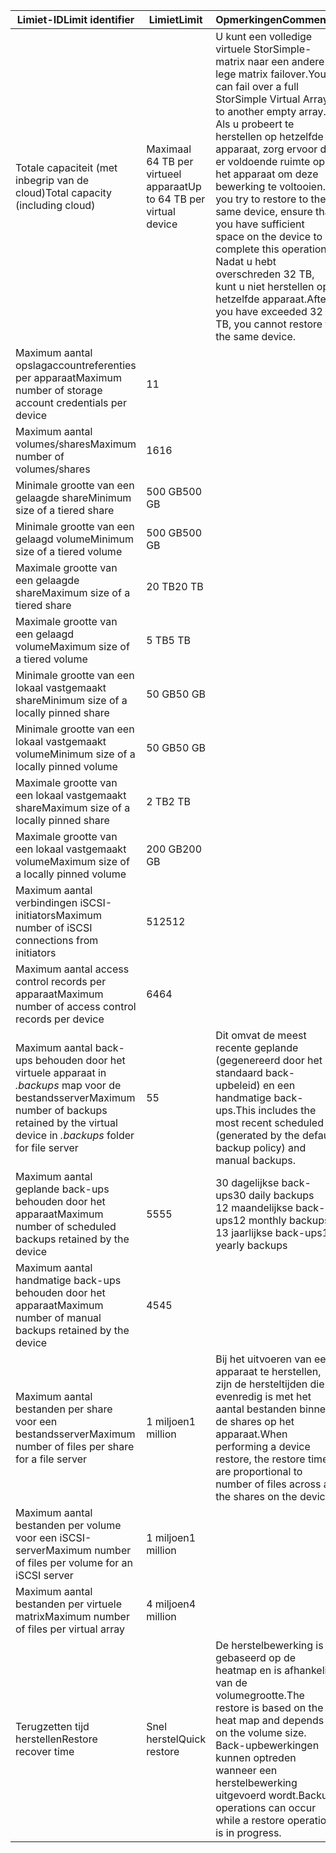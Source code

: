 

| <span data-ttu-id="97ba5-101">**Limiet-ID**</span><span class="sxs-lookup"><span data-stu-id="97ba5-101">**Limit identifier**</span></span> | <span data-ttu-id="97ba5-102">**Limiet**</span><span class="sxs-lookup"><span data-stu-id="97ba5-102">**Limit**</span></span> | <span data-ttu-id="97ba5-103">**Opmerkingen**</span><span class="sxs-lookup"><span data-stu-id="97ba5-103">**Comments**</span></span> |
| --- | --- | --- |
| <span data-ttu-id="97ba5-104">Totale capaciteit (met inbegrip van de cloud)</span><span class="sxs-lookup"><span data-stu-id="97ba5-104">Total capacity (including cloud)</span></span> |<span data-ttu-id="97ba5-105">Maximaal 64 TB per virtueel apparaat</span><span class="sxs-lookup"><span data-stu-id="97ba5-105">Up to 64 TB per virtual device</span></span> |<span data-ttu-id="97ba5-106">U kunt een volledige virtuele StorSimple-matrix naar een andere lege matrix failover.</span><span class="sxs-lookup"><span data-stu-id="97ba5-106">You can fail over a full StorSimple Virtual Array to another empty array.</span></span> <span data-ttu-id="97ba5-107">Als u probeert te herstellen op hetzelfde apparaat, zorg ervoor dat er voldoende ruimte op het apparaat om deze bewerking te voltooien.</span><span class="sxs-lookup"><span data-stu-id="97ba5-107">If you try to restore to the same device, ensure that you have sufficient space on the device to complete this operation.</span></span> <span data-ttu-id="97ba5-108">Nadat u hebt overschreden 32 TB, kunt u niet herstellen op hetzelfde apparaat.</span><span class="sxs-lookup"><span data-stu-id="97ba5-108">After you have exceeded 32 TB, you cannot restore to the same device.</span></span> |
| <span data-ttu-id="97ba5-109">Maximum aantal opslagaccountreferenties per apparaat</span><span class="sxs-lookup"><span data-stu-id="97ba5-109">Maximum number of storage account credentials per device</span></span> |<span data-ttu-id="97ba5-110">1</span><span class="sxs-lookup"><span data-stu-id="97ba5-110">1</span></span> | |
| <span data-ttu-id="97ba5-111">Maximum aantal volumes/shares</span><span class="sxs-lookup"><span data-stu-id="97ba5-111">Maximum number of volumes/shares</span></span> |<span data-ttu-id="97ba5-112">16</span><span class="sxs-lookup"><span data-stu-id="97ba5-112">16</span></span> | |
| <span data-ttu-id="97ba5-113">Minimale grootte van een gelaagde share</span><span class="sxs-lookup"><span data-stu-id="97ba5-113">Minimum size of a tiered share</span></span> |<span data-ttu-id="97ba5-114">500 GB</span><span class="sxs-lookup"><span data-stu-id="97ba5-114">500 GB</span></span> | |
| <span data-ttu-id="97ba5-115">Minimale grootte van een gelaagd volume</span><span class="sxs-lookup"><span data-stu-id="97ba5-115">Minimum size of a tiered volume</span></span> |<span data-ttu-id="97ba5-116">500 GB</span><span class="sxs-lookup"><span data-stu-id="97ba5-116">500 GB</span></span> | |
| <span data-ttu-id="97ba5-117">Maximale grootte van een gelaagde share</span><span class="sxs-lookup"><span data-stu-id="97ba5-117">Maximum size of a tiered share</span></span> |<span data-ttu-id="97ba5-118">20 TB</span><span class="sxs-lookup"><span data-stu-id="97ba5-118">20 TB</span></span> | |
| <span data-ttu-id="97ba5-119">Maximale grootte van een gelaagd volume</span><span class="sxs-lookup"><span data-stu-id="97ba5-119">Maximum size of a tiered volume</span></span> |<span data-ttu-id="97ba5-120">5 TB</span><span class="sxs-lookup"><span data-stu-id="97ba5-120">5 TB</span></span> | |
| <span data-ttu-id="97ba5-121">Minimale grootte van een lokaal vastgemaakt share</span><span class="sxs-lookup"><span data-stu-id="97ba5-121">Minimum size of a locally pinned share</span></span> |<span data-ttu-id="97ba5-122">50 GB</span><span class="sxs-lookup"><span data-stu-id="97ba5-122">50 GB</span></span> | |
| <span data-ttu-id="97ba5-123">Minimale grootte van een lokaal vastgemaakt volume</span><span class="sxs-lookup"><span data-stu-id="97ba5-123">Minimum size of a locally pinned volume</span></span> |<span data-ttu-id="97ba5-124">50 GB</span><span class="sxs-lookup"><span data-stu-id="97ba5-124">50 GB</span></span> | |
| <span data-ttu-id="97ba5-125">Maximale grootte van een lokaal vastgemaakt share</span><span class="sxs-lookup"><span data-stu-id="97ba5-125">Maximum size of a locally pinned share</span></span> |<span data-ttu-id="97ba5-126">2 TB</span><span class="sxs-lookup"><span data-stu-id="97ba5-126">2 TB</span></span> | |
| <span data-ttu-id="97ba5-127">Maximale grootte van een lokaal vastgemaakt volume</span><span class="sxs-lookup"><span data-stu-id="97ba5-127">Maximum size of a locally pinned volume</span></span> |<span data-ttu-id="97ba5-128">200 GB</span><span class="sxs-lookup"><span data-stu-id="97ba5-128">200 GB</span></span> | |
| <span data-ttu-id="97ba5-129">Maximum aantal verbindingen iSCSI-initiators</span><span class="sxs-lookup"><span data-stu-id="97ba5-129">Maximum number of iSCSI connections from initiators</span></span> |<span data-ttu-id="97ba5-130">512</span><span class="sxs-lookup"><span data-stu-id="97ba5-130">512</span></span> | |
| <span data-ttu-id="97ba5-131">Maximum aantal access control records per apparaat</span><span class="sxs-lookup"><span data-stu-id="97ba5-131">Maximum number of access control records per device</span></span> |<span data-ttu-id="97ba5-132">64</span><span class="sxs-lookup"><span data-stu-id="97ba5-132">64</span></span> | |
| <span data-ttu-id="97ba5-133">Maximum aantal back-ups behouden door het virtuele apparaat in *.backups* map voor de bestandsserver</span><span class="sxs-lookup"><span data-stu-id="97ba5-133">Maximum number of backups retained by the virtual device in *.backups* folder for file server</span></span> |<span data-ttu-id="97ba5-134">5</span><span class="sxs-lookup"><span data-stu-id="97ba5-134">5</span></span> |<span data-ttu-id="97ba5-135">Dit omvat de meest recente geplande (gegenereerd door het standaard back-upbeleid) en een handmatige back-ups.</span><span class="sxs-lookup"><span data-stu-id="97ba5-135">This includes the most recent scheduled (generated by the default backup policy) and manual backups.</span></span> |
| <span data-ttu-id="97ba5-136">Maximum aantal geplande back-ups behouden door het apparaat</span><span class="sxs-lookup"><span data-stu-id="97ba5-136">Maximum number of scheduled backups retained by the device</span></span> |<span data-ttu-id="97ba5-137">55</span><span class="sxs-lookup"><span data-stu-id="97ba5-137">55</span></span> |<span data-ttu-id="97ba5-138">30 dagelijkse back-ups</span><span class="sxs-lookup"><span data-stu-id="97ba5-138">30 daily backups</span></span><br><span data-ttu-id="97ba5-139">12 maandelijkse back-ups</span><span class="sxs-lookup"><span data-stu-id="97ba5-139">12 monthly backups</span></span><br><span data-ttu-id="97ba5-140">13 jaarlijkse back-ups</span><span class="sxs-lookup"><span data-stu-id="97ba5-140">13 yearly backups</span></span> |
| <span data-ttu-id="97ba5-141">Maximum aantal handmatige back-ups behouden door het apparaat</span><span class="sxs-lookup"><span data-stu-id="97ba5-141">Maximum number of manual backups retained by the device</span></span> |<span data-ttu-id="97ba5-142">45</span><span class="sxs-lookup"><span data-stu-id="97ba5-142">45</span></span> | |
| <span data-ttu-id="97ba5-143">Maximum aantal bestanden per share voor een bestandsserver</span><span class="sxs-lookup"><span data-stu-id="97ba5-143">Maximum number of files per share for a file server</span></span> |<span data-ttu-id="97ba5-144">1 miljoen</span><span class="sxs-lookup"><span data-stu-id="97ba5-144">1 million</span></span> |<span data-ttu-id="97ba5-145">Bij het uitvoeren van een apparaat te herstellen, zijn de hersteltijden die evenredig is met het aantal bestanden binnen de shares op het apparaat.</span><span class="sxs-lookup"><span data-stu-id="97ba5-145">When performing a device restore, the restore times are proportional to number of files across all the shares on the device.</span></span> |
| <span data-ttu-id="97ba5-146">Maximum aantal bestanden per volume voor een iSCSI-server</span><span class="sxs-lookup"><span data-stu-id="97ba5-146">Maximum number of files per volume for an iSCSI server</span></span> |<span data-ttu-id="97ba5-147">1 miljoen</span><span class="sxs-lookup"><span data-stu-id="97ba5-147">1 million</span></span> | |
| <span data-ttu-id="97ba5-148">Maximum aantal bestanden per virtuele matrix</span><span class="sxs-lookup"><span data-stu-id="97ba5-148">Maximum number of files per virtual array</span></span> |<span data-ttu-id="97ba5-149">4 miljoen</span><span class="sxs-lookup"><span data-stu-id="97ba5-149">4 million</span></span> | |
| <span data-ttu-id="97ba5-150">Terugzetten tijd herstellen</span><span class="sxs-lookup"><span data-stu-id="97ba5-150">Restore recover time</span></span> |<span data-ttu-id="97ba5-151">Snel herstel</span><span class="sxs-lookup"><span data-stu-id="97ba5-151">Quick restore</span></span> |<span data-ttu-id="97ba5-152">De herstelbewerking is gebaseerd op de heatmap en is afhankelijk van de volumegrootte.</span><span class="sxs-lookup"><span data-stu-id="97ba5-152">The restore is based on the heat map and depends on the volume size.</span></span><br><span data-ttu-id="97ba5-153">Back-upbewerkingen kunnen optreden wanneer een herstelbewerking uitgevoerd wordt.</span><span class="sxs-lookup"><span data-stu-id="97ba5-153">Backup operations can occur while a restore operation is in progress.</span></span> |

